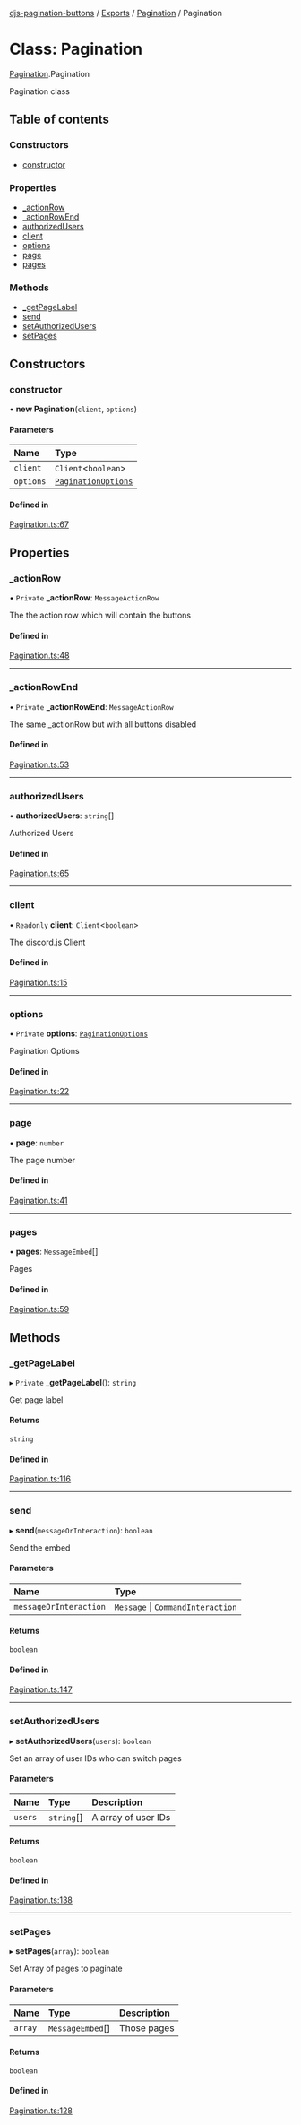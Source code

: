[djs-pagination-buttons](../README.md) / [Exports](../modules.md) / [Pagination](../modules/Pagination.md) / Pagination

# Class: Pagination

[Pagination](../modules/Pagination.md).Pagination

Pagination class

## Table of contents

### Constructors

- [constructor](Pagination.Pagination-1.md#constructor)

### Properties

- [\_actionRow](Pagination.Pagination-1.md#_actionrow)
- [\_actionRowEnd](Pagination.Pagination-1.md#_actionrowend)
- [authorizedUsers](Pagination.Pagination-1.md#authorizedusers)
- [client](Pagination.Pagination-1.md#client)
- [options](Pagination.Pagination-1.md#options)
- [page](Pagination.Pagination-1.md#page)
- [pages](Pagination.Pagination-1.md#pages)

### Methods

- [\_getPageLabel](Pagination.Pagination-1.md#_getpagelabel)
- [send](Pagination.Pagination-1.md#send)
- [setAuthorizedUsers](Pagination.Pagination-1.md#setauthorizedusers)
- [setPages](Pagination.Pagination-1.md#setpages)

## Constructors

### constructor

• **new Pagination**(`client`, `options`)

#### Parameters

| Name | Type |
| :------ | :------ |
| `client` | `Client`<`boolean`\> |
| `options` | [`PaginationOptions`](../interfaces/types.PaginationOptions.md) |

#### Defined in

[Pagination.ts:67](https://github.com/Welcome-Bot/discord-pagination/blob/4292065/src/Pagination.ts#L67)

## Properties

### \_actionRow

• `Private` **\_actionRow**: `MessageActionRow`

The the action row which will contain the buttons

#### Defined in

[Pagination.ts:48](https://github.com/Welcome-Bot/discord-pagination/blob/4292065/src/Pagination.ts#L48)

___

### \_actionRowEnd

• `Private` **\_actionRowEnd**: `MessageActionRow`

The same _actionRow but with all buttons disabled

#### Defined in

[Pagination.ts:53](https://github.com/Welcome-Bot/discord-pagination/blob/4292065/src/Pagination.ts#L53)

___

### authorizedUsers

• **authorizedUsers**: `string`[]

Authorized Users

#### Defined in

[Pagination.ts:65](https://github.com/Welcome-Bot/discord-pagination/blob/4292065/src/Pagination.ts#L65)

___

### client

• `Readonly` **client**: `Client`<`boolean`\>

The discord.js Client

#### Defined in

[Pagination.ts:15](https://github.com/Welcome-Bot/discord-pagination/blob/4292065/src/Pagination.ts#L15)

___

### options

• `Private` **options**: [`PaginationOptions`](../interfaces/types.PaginationOptions.md)

Pagination Options

#### Defined in

[Pagination.ts:22](https://github.com/Welcome-Bot/discord-pagination/blob/4292065/src/Pagination.ts#L22)

___

### page

• **page**: `number`

The page number

#### Defined in

[Pagination.ts:41](https://github.com/Welcome-Bot/discord-pagination/blob/4292065/src/Pagination.ts#L41)

___

### pages

• **pages**: `MessageEmbed`[]

Pages

#### Defined in

[Pagination.ts:59](https://github.com/Welcome-Bot/discord-pagination/blob/4292065/src/Pagination.ts#L59)

## Methods

### \_getPageLabel

▸ `Private` **_getPageLabel**(): `string`

Get page label

#### Returns

`string`

#### Defined in

[Pagination.ts:116](https://github.com/Welcome-Bot/discord-pagination/blob/4292065/src/Pagination.ts#L116)

___

### send

▸ **send**(`messageOrInteraction`): `boolean`

Send the embed

#### Parameters

| Name | Type |
| :------ | :------ |
| `messageOrInteraction` | `Message` \| `CommandInteraction` |

#### Returns

`boolean`

#### Defined in

[Pagination.ts:147](https://github.com/Welcome-Bot/discord-pagination/blob/4292065/src/Pagination.ts#L147)

___

### setAuthorizedUsers

▸ **setAuthorizedUsers**(`users`): `boolean`

Set an array of user IDs who can switch pages

#### Parameters

| Name | Type | Description |
| :------ | :------ | :------ |
| `users` | `string`[] | A array of user IDs |

#### Returns

`boolean`

#### Defined in

[Pagination.ts:138](https://github.com/Welcome-Bot/discord-pagination/blob/4292065/src/Pagination.ts#L138)

___

### setPages

▸ **setPages**(`array`): `boolean`

Set Array of pages to paginate

#### Parameters

| Name | Type | Description |
| :------ | :------ | :------ |
| `array` | `MessageEmbed`[] | Those pages |

#### Returns

`boolean`

#### Defined in

[Pagination.ts:128](https://github.com/Welcome-Bot/discord-pagination/blob/4292065/src/Pagination.ts#L128)
